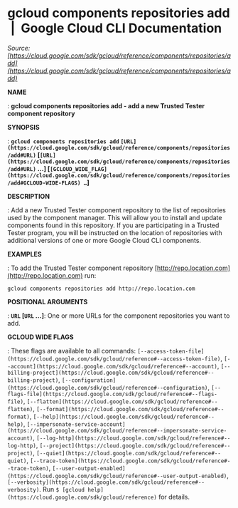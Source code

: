 # gcloud components repositories add  |  Google Cloud CLI Documentation

*Source: [https://cloud.google.com/sdk/gcloud/reference/components/repositories/add](https://cloud.google.com/sdk/gcloud/reference/components/repositories/add)*

**NAME**

: **gcloud components repositories add - add a new Trusted Tester component repository**

**SYNOPSIS**

: **`gcloud components repositories add` `[URL](https://cloud.google.com/sdk/gcloud/reference/components/repositories/add#URL)` [`[URL](https://cloud.google.com/sdk/gcloud/reference/components/repositories/add#URL)` …] [`[GCLOUD_WIDE_FLAG](https://cloud.google.com/sdk/gcloud/reference/components/repositories/add#GCLOUD-WIDE-FLAGS) …`]**

**DESCRIPTION**

: Add a new Trusted Tester component repository to the list of repositories used
by the component manager. This will allow you to install and update components
found in this repository.
If you are participating in a Trusted Tester program, you will be instructed on
the location of repositories with additional versions of one or more Google
Cloud CLI components.

**EXAMPLES**

: To add the Trusted Tester component repository [http://repo.location.com](http://repo.location.com) run:

```
gcloud components repositories add http://repo.location.com
```

**POSITIONAL ARGUMENTS**

: **`URL` [`URL` …]**:
One or more URLs for the component repositories you want to add.

**GCLOUD WIDE FLAGS**

: These flags are available to all commands: `[--access-token-file](https://cloud.google.com/sdk/gcloud/reference#--access-token-file)`,
`[--account](https://cloud.google.com/sdk/gcloud/reference#--account)`, `[--billing-project](https://cloud.google.com/sdk/gcloud/reference#--billing-project)`,
`[--configuration](https://cloud.google.com/sdk/gcloud/reference#--configuration)`,
`[--flags-file](https://cloud.google.com/sdk/gcloud/reference#--flags-file)`,
`[--flatten](https://cloud.google.com/sdk/gcloud/reference#--flatten)`, `[--format](https://cloud.google.com/sdk/gcloud/reference#--format)`, `[--help](https://cloud.google.com/sdk/gcloud/reference#--help)`, `[--impersonate-service-account](https://cloud.google.com/sdk/gcloud/reference#--impersonate-service-account)`,
`[--log-http](https://cloud.google.com/sdk/gcloud/reference#--log-http)`,
`[--project](https://cloud.google.com/sdk/gcloud/reference#--project)`, `[--quiet](https://cloud.google.com/sdk/gcloud/reference#--quiet)`, `[--trace-token](https://cloud.google.com/sdk/gcloud/reference#--trace-token)`, `[--user-output-enabled](https://cloud.google.com/sdk/gcloud/reference#--user-output-enabled)`,
`[--verbosity](https://cloud.google.com/sdk/gcloud/reference#--verbosity)`.
Run `$ [gcloud help](https://cloud.google.com/sdk/gcloud/reference)` for details.